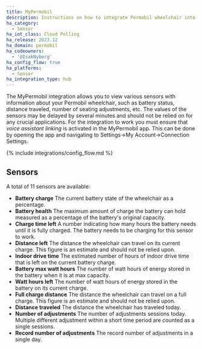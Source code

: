 ```yaml
---
title: MyPermobil
description: Instructions on how to integrate Permobil wheelchair into Home Assistant.
ha_category:
  - Sensor
ha_iot_class: Cloud Polling
ha_release: 2023.12
ha_domain: permobil
ha_codeowners:
  - '@IsakNyberg'
ha_config_flow: true
ha_platforms:
  - Sensor
ha_integration_type: hub
---
```


The MyPermobil integration allows you to view various sensors with information about your Permobil wheelchair, such as battery status, distance traveled, number of seating adjustments, etc. The values of the sensors may be delayed by several minutes and should not be relied on for any crucial applications. For the integration to work you must ensure that _voice assistant linking_ is activated in the MyPermobil app. This can be done by opening the app and navigating to Settings->My Account->Connection Settings.

{% include integrations/config_flow.md %}

## Sensors

A total of 11 sensors are available:

- **Battery charge**
  The current battery state of the wheelchair as a percentage.
- **Battery health**
  The maximum amount of charge the battery can hold measured as a percentage of the battery's original capacity.
- **Charge time left**
  A number indicating how many hours the battery needs until it is fully charged. The battery needs to be charging for this sensor to work.
- **Distance left**
  The distance the wheelchair can travel on its current charge. This figure is an estimate and should not be relied upon.
- **Indoor drive time**
  The estimated number of hours of indoor drive time that is left on the current battery charge.
- **Battery max watt hours**
  The number of watt hours of energy stored in the battery when it is at max capacity.
- **Watt hours left**
  The number of watt hours of energy stored in the battery on its current charge.
- **Full charge distance**
  The distance the wheelchair can travel on a full charge. This figure is an estimate and should not be relied upon.
- **Distance traveled**
  The distance the wheelchair has traveled today.
- **Number of adjustments**
  The number of adjustments sessions today. Multiple different adjustment within a short time period are counted as a single sessions.
- **Record number of adjustments**
  The record number of adjustments in a single day.
